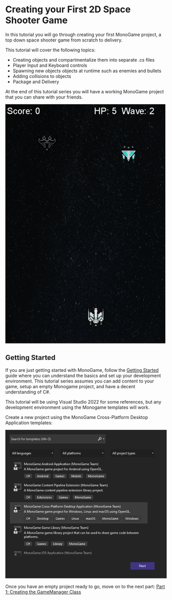 # Creating your First 2D Space Shooter Game
In this tutorial you will go through creating your first MonoGame project, a top down space shooter game from scratch to delivery.

This tutorial will cover the following topics:
* Creating objects and compartmentalize them into separate .cs files
* Player Input and Keyboard controls
* Spawning new objects objects at runtime such as enemies and bullets
* Adding collisions to objects
* Package and Delivery

At the end of this tutorial series you will have a working MonoGame project that you can share with your friends.

![](https://github.com/AlexJeter17/MonoGameStarShooter/blob/main/Docs/Content/0_StarShooterDemo1.gif)


## Getting Started
If you are just getting started with MonoGame, follow the [Getting Started](https://docs.monogame.net/articles/getting_started/0_getting_started.html) guide where you can understand the basics and set up your development environment. This tutorial series assumes you can add content to your game, setup an empty Monogame project, and have a decent understanding of C#.

This tutorial will be using Visual Studio 2022 for some references, but any development environment using the Monogame templates will work.

Create a new project using the MonoGame Cross-Platform Desktop Application templates:

![](https://github.com/AlexJeter17/MonoGameStarShooter/blob/main/Docs/Content/0_TemplatesSetup.png)


Once you have an empty project ready to go, move on to the next part: [Part 1: Creating the GameManager Class](https://github.com/AlexJeter17/MonoGameStarShooter/blob/main/Docs/Articles/1_Part%201%20Creating%20the%20GameManager%20class.md)

